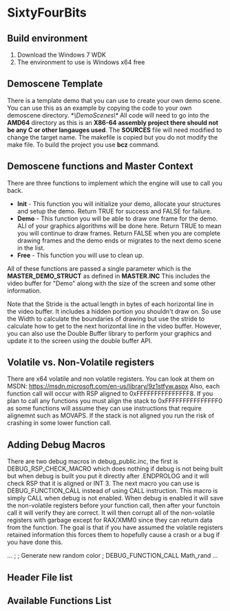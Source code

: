 # SixtyFourBits

## Build environment
1. Download the Windows 7 WDK
2. The environment to use is Windows x64 free

## Demoscene Template 
There is a template demo that you can use to create your own demo scene.  You can use this as an example by copying the code to your own demoscene directory. **\DemoScenes\\<YourDemo>\**
All code will need to go into the **AMD64** directory as this is an **X86-64 assembly project there should not be any C or other langauges used**.  The **SOURCES** file will need modified to change the target name.
The makefile is copied but you do not modify the make file.  To build the project you use **bcz** command.

## Demoscene functions and Master Context
There are three functions to implement which the engine will use to call you back.
- **Init** - This function you will initialize your demo, allocate your structures and setup the demo.  Return TRUE for success and FALSE for failure.
- **Demo** - This function you will be able to draw one frame for the demo.  ALl of your graphics algorithms will be done here.  Return TRUE to mean you will continue to draw frames.  Return FALSE when you are complete drawing frames and the demo ends or migrates to the next demo scene in the list.
- **Free** - This function you will use to clean up.

All of these functions are passed a single parameter which is the **MASTER_DEMO_STRUCT** as defined in **MASTER.INC** This includes the video buffer for "Demo" along with the size of the screen and some other information.

Note that the Stride is the actual length in bytes of each horizontal line in the video buffer.  It includes a hidden portion you shouldn't draw on.  So use the Width to calculate the boundaries of drawing but use
the stride to calculate how to get to the next horizontal line in the video buffer.  However, you can also use the Double Buffer library to perform your graphics and update it to the screen using the
double buffer API.

## Volatile vs. Non-Volatile registers
There are x64 volatile and non volatile registers.  You can look at them on MSDN: https://msdn.microsoft.com/en-us/library/9z1stfyw.aspx
Also, each function call will occur with RSP aligned to 0xFFFFFFFFFFFFFFF8.  If you plan to call any functions you must align the stack to 0xFFFFFFFFFFFFFFF0 as some functions will assume they can use
instructions that require alignemnt such as MOVAPS.  If the stack is not aligned you run the risk of crashing in some lower function call.

## Adding Debug Macros
There are two debug macros in debug_public.inc, the first is DEBUG_RSP_CHECK_MACRO which does nothing if debug is not being built but when debug is built you put it directly after .ENDPROLOG and it
will check RSP that it is aligned or INT 3.  The next macro you can use is DEBUG_FUNCTION_CALL instead of using CALL instruction.  This macro is simply CALL when debug is not enabled.  When debug is enabled
it will save the non-volatile registers before your function call, then after your functoin call it will verify they are correct.  It will then corrupt all of the non-volatile registers with garbage
except for RAX/XMM0 since they can return data from the function.  The goal is that if you have assumed the volatile registers retained information this forces them to hopefully cause a crash or a bug
if you have done this.

...
;
; Generate new random color
;
DEBUG_FUNCTION_CALL Math_rand
...

## Header File list

## Available Functions List



